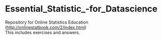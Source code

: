# Essential_Statistic_-for_Datascience  
Repository for Online Statistics Education (http://onlinestatbook.com/2/index.html)  
This includes exercises and answers. 
